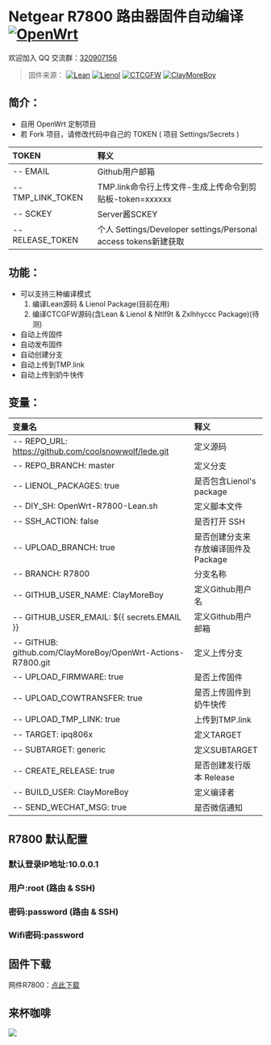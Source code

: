 # Netgear R7800 路由器固件自动编译 [![OpenWrt](https://img.shields.io/badge/From-OpenWrt-blue.svg?style=for-the-badge&logo=appveyor)](https://github.com/openwrt/openwrt) 
欢迎加入 QQ 交流群：[320907156](https://shang.qq.com/wpa/qunwpa?idkey=270264af86f9a325a0caf527654d13f0f4242c1a7dd433de3cdea880713676a9)
>固件来源：
[![Lean](https://img.shields.io/badge/Lede-Lean-red.svg?style=flat&logo=appveyor)](https://github.com/coolsnowwolf/lede) 
 [![Lienol](https://img.shields.io/badge/Package-Lienol-blueviolet.svg?style=flat&logo=appveyor)](https://github.com/Lienol/openwrt-package)  [![CTCGFW](https://img.shields.io/badge/OpenWrt-CTCGFW-orange.svg?style=flat&logo=appveyor)](https://github.com/project-openwrt/openwrt) [![ClayMoreBoy](https://img.shields.io/badge/Mod-ClayMoreBoy-success.svg?style=flat&logo=appveyor)](https://github.com/ClayMoreBoy)

## 简介：
- 自用 OpenWrt 定制项目
- 若 Fork 项目，请修改代码中自己的 TOKEN ( 项目 Settings/Secrets )

| TOKEN | 释义 |
| :--- | :--- |
| -- EMAIL  | Github用户邮箱 |
| -- TMP_LINK_TOKEN| TMP.link命令行上传文件-生成上传命令到剪贴板-token=xxxxxx |
| -- SCKEY | Server酱SCKEY |
| -- RELEASE_TOKEN | 个人 Settings/Developer settings/Personal access tokens新建获取 |

## 功能：
- 可以支持三种编译模式 
  1. 编译Lean源码 & Lienol Package(目前在用)
  2. 编译CTCGFW源码(含Lean & Lienol & Ntlf9t & Zxlhhyccc Package)(待测)
- 自动上传固件
- 自动发布固件
- 自动创建分支
- 自动上传到TMP.link
- 自动上传到奶牛快传

## 变量：

| 变量名 | 释义 |
| :--- | :--- |
| -- REPO_URL: https://github.com/coolsnowwolf/lede.git  | 定义源码 |
| -- REPO_BRANCH: master | 定义分支 |
| -- LIENOL_PACKAGES: true | 是否包含Lienol's package |
| -- DIY_SH: OpenWrt-R7800-Lean.sh | 定义脚本文件 |
| -- SSH_ACTION: false |是否打开 SSH |
| -- UPLOAD_BRANCH: true | 是否创建分支来存放编译固件及Package |
| -- BRANCH: R7800 | 分支名称 |
| -- GITHUB_USER_NAME: ClayMoreBoy | 定义Github用户名 |
| -- GITHUB_USER_EMAIL: ${{ secrets.EMAIL }} |定义Github用户邮箱 |
| -- GITHUB: github.com/ClayMoreBoy/OpenWrt-Actions-R7800.git | 定义上传分支 |
| -- UPLOAD_FIRMWARE: true | 是否上传固件| 
| -- UPLOAD_COWTRANSFER: true | 是否上传固件到奶牛快传 |
| -- UPLOAD_TMP_LINK: true| 上传到TMP.link |
| -- TARGET: ipq806x | 定义TARGET |
| -- SUBTARGET: generic | 定义SUBTARGET |
| -- CREATE_RELEASE: true | 是否创建发行版本 Release |
| -- BUILD_USER: ClayMoreBoy | 定义编译者 | 
| -- SEND_WECHAT_MSG: true | 是否微信通知 | 

## R7800 默认配置
### 默认登录IP地址:10.0.0.1
###           用户:root       (路由 & SSH)
###           密码:password   (路由 & SSH)
###       Wifi密码:password

## 固件下载
网件R7800：[点此下载](https://github.com/ClayMoreBoy/OpenWrt-Actions-R7800/releases)

## 来杯咖啡

![](https://raw.githubusercontent.com/ClayMoreBoy/OpenWrt-Actions-R7800/master/Sponsor.png)
